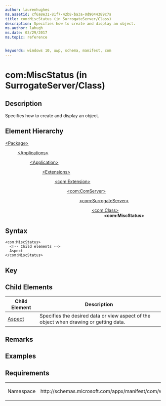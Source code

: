 ```yaml
---
author: laurenhughes
ms.assetid: cf6a8e31-81f7-42b8-ba3a-0d9044389c7a
title: com:MiscStatus (in SurrogateServer/Class)
description: Specifies how to create and display an object.
ms.author: lahugh
ms.date: 03/29/2017
ms.topic: reference


keywords: windows 10, uwp, schema, manifest, com
---
```


# com:MiscStatus (in SurrogateServer/Class)

## Description
Specifies how to create and display an object.

## Element Hierarchy
<dl>
<dt><a href="element-package.md">&lt;Package&gt;</a></dt>
<dd>
<dl>
<dt><a href="element-applications.md">&lt;Applications&gt;</a></dt>
<dd>
<dl>
<dt><a href="element-application.md">&lt;Application&gt;</a></dt>
<dd>
<dl>
<dt><a href="element-1-extensions.md">&lt;Extensions&gt;</a></dt>
<dd>
<dl>
<dt><a href="element-com-extension.md">&lt;com:Extension&gt;</a></dt>
<dd>
<dl>
<dt><a href="element-com-comserver.md">&lt;com:ComServer&gt;</a></dt>
<dd>
<dl>
<dt><a href="element-com-surrogateserver.md">&lt;com:SurrogateServer&gt;</a></dt>
<dd>
<dl>
<dt><a href="element-com-surrogateserver-class.md">&lt;com:Class&gt;</a></dt>
<dd><b>&lt;com:MiscStatus&gt;</b></dd>
</dl>
</dd>
</dl>
</dd>
</dl>
</dd>
</dl>
</dd>
</dl>
</dd>
</dl>
</dd>
</dl>
</dd>
</dl>


## Syntax
```syntax
<com:MiscStatus>  
  <!-- Child elements -->
  Aspect
</com:MiscStatus>
```

## Key

## Child Elements

| Child Element | Description |
|---------------|-------------|
| [Aspect](element-com-surrogate-aspect.md) | Specifies the desired data or view aspect of the object when drawing or getting data. |

## Remarks

## Examples

## Requirements
<table>
<colgroup>
<col width="50%" />
<col width="50%" />
</colgroup>
<tbody>
<tr class="odd">
<td><p>Namespace</p></td>
<td><p>http://schemas.microsoft.com/appx/manifest/com/windows10</p></td>
</tr>
</tbody>
</table>